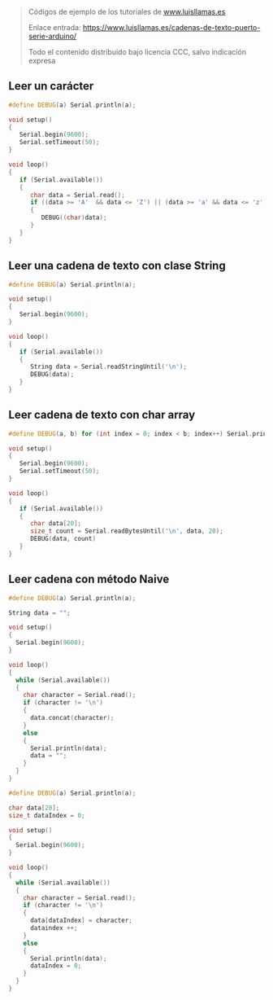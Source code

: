 > Códigos de ejemplo de los tutoriales de www.luisllamas.es
>
> Enlace entrada: https://www.luisllamas.es/cadenas-de-texto-puerto-serie-arduino/
>
> Todo el contenido distribuido bajo licencia CCC, salvo indicación expresa

## Leer un carácter
```cpp
#define DEBUG(a) Serial.println(a);

void setup()
{
   Serial.begin(9600);
   Serial.setTimeout(50);
}

void loop()
{
   if (Serial.available())
   {
      char data = Serial.read();
      if ((data >= 'A'  && data <= 'Z') || (data >= 'a' && data <= 'z'))
      {
         DEBUG((char)data);
      }
   }
}
```


## Leer una cadena de texto con clase String
```cpp
#define DEBUG(a) Serial.println(a);

void setup()
{
   Serial.begin(9600);
}

void loop()
{
   if (Serial.available())
   {
      String data = Serial.readStringUntil('\n');
      DEBUG(data);
   }
}
```


## Leer cadena de texto con char array
```cpp
#define DEBUG(a, b) for (int index = 0; index < b; index++) Serial.print(a[index]); Serial.println();

void setup()
{
   Serial.begin(9600);
   Serial.setTimeout(50);
}

void loop()
{
   if (Serial.available())
   {
      char data[20];
      size_t count = Serial.readBytesUntil('\n', data, 20);
      DEBUG(data, count)
   }
}
```


## Leer cadena con método Naive
```cpp
#define DEBUG(a) Serial.println(a);

String data = "";

void setup()
{
  Serial.begin(9600);
}

void loop()
{
  while (Serial.available())
  {
    char character = Serial.read();
    if (character != '\n')
    {
      data.concat(character);
    }
    else
    {
      Serial.println(data);
      data = "";
    }
  }
}
```

```cpp
#define DEBUG(a) Serial.println(a);

char data[20];
size_t dataIndex = 0;

void setup()
{
  Serial.begin(9600);
}

void loop()
{
  while (Serial.available())
  {
    char character = Serial.read();
    if (character != '\n')
    {
      data[dataIndex] = character;
      dataindex ++;
    }
    else
    {
      Serial.println(data);
      dataIndex = 0;
    }
  }
}
```


